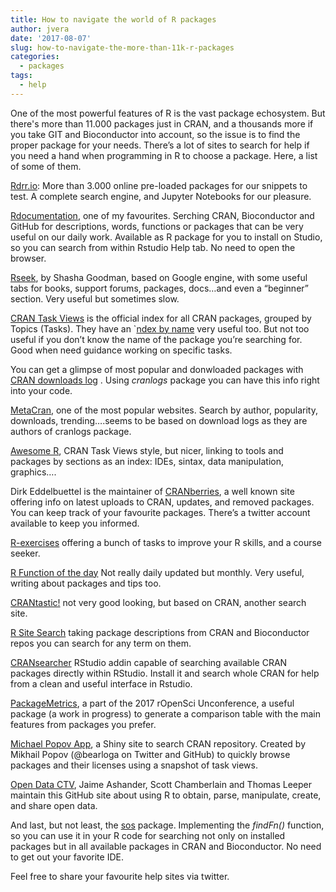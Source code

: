 ```yaml
---
title: How to navigate the world of R packages
author: jvera
date: '2017-08-07'
slug: how-to-navigate-the-more-than-11k-r-packages
categories:
  - packages
tags:
  - help
---
```

One of the most powerful features of R is the vast package echosystem. But there's more than 11.000 packages just in CRAN, and a thousands more if you take GIT and Bioconductor into account, so the issue is to find the proper package for your needs. 
There’s a lot of sites to search for help if you need a hand when programming in R to choose a package. Here, a list of some of them.

[Rdrr.io](https://rdrr.io/): More than 3.000 online pre-loaded packages for our snippets to test. A complete search engine, and Jupyter Notebooks for our pleasure.

[Rdocumentation](https://www.rdocumentation.org/), one of my favourites. Serching CRAN, Bioconductor and GitHub for descriptions, words, functions or packages that can be very useful on our daily work. Available as R package for you to install on Studio, so you can search from within Rstudio Help tab. No need to open the browser.

[Rseek](https://www.rdocumentation.org/), by Shasha Goodman, based on Google engine, with some useful tabs for books, support forums, packages, docs…and even a “beginner” section. Very useful but sometimes slow.

[CRAN Task Views](https://cran.r-project.org/web/views/) is the official index for all CRAN packages, grouped by Topics (Tasks). They have an `[ndex by name](https://cran.r-project.org/web/packages/available_packages_by_name.html) very useful too. But not too useful if you don’t know the name of the package you’re searching for. Good when need guidance working on specific tasks.

You can get a glimpse of most popular and donwloaded packages with [CRAN downloads log](http://cran-logs.rstudio.com/) . Using *cranlogs* package you can have this info right into your code.

[MetaCran](https://www.r-pkg.org/), one of the most popular websites. Search by author, popularity, downloads, trending….seems to be based on download logs as they are authors of cranlogs package.

[Awesome R](https://awesome-r.com/), CRAN Task Views style, but nicer, linking to tools and packages by sections as an index: IDEs, sintax, data manipulation, graphics….

Dirk Eddelbuettel is the maintainer of [CRANberries](http://dirk.eddelbuettel.com/cranberries/), a well known site offering info on latest uploads to CRAN, updates, and removed packages. You can keep track of your favourite packages. There’s a twitter account available to keep you informed.

[R-exercises](http://www.r-exercises.com/) offering a bunch of tasks to improve your R skills, and a course seeker.

[R Function of the day](http://rfunction.com/) Not really daily updated but monthly. Very useful, writing about packages and tips too.

[CRANtastic!](http://crantastic.org/) not very good looking, but based on CRAN, another search site.

[R Site Search](http://finzi.psych.upenn.edu/search.html) taking package descriptions from CRAN and Bioconductor repos you can search for any term on them.

[CRANsearcher](https://cran.r-project.org/web/packages/CRANsearcher/index.html) RStudio addin capable of searching available CRAN packages directly within RStudio. Install it and search whole CRAN for help from a clean and useful interface in Rstudio.

[PackageMetrics](https://github.com/ropenscilabs/packagemetrics), a part of the 2017 rOpenSci Unconference, a useful package (a work in progress) to generate a comparison table with the main features from packages you prefer.

[Michael Popov App](https://bearloga.shinyapps.io/taskviewr/), a Shiny site to search CRAN repository. Created by Mikhail Popov (@bearloga on Twitter and GitHub) to quickly browse packages and their licenses using a snapshot of task views.

[Open Data CTV](https://github.com/ropensci/opendata), Jaime Ashander, Scott Chamberlain and Thomas Leeper maintain this GitHub site about using R to obtain, parse, manipulate, create, and share open data. 

And last, but not least, the [sos](https://cran.r-project.org/web/packages/sos/index.html) package. Implementing the *findFn()* function, so you can use it in your R code for searching not only on installed packages but in all available packages in CRAN and Bioconductor. No need to get out your favorite IDE.

Feel free to share your favourite help sites via twitter.